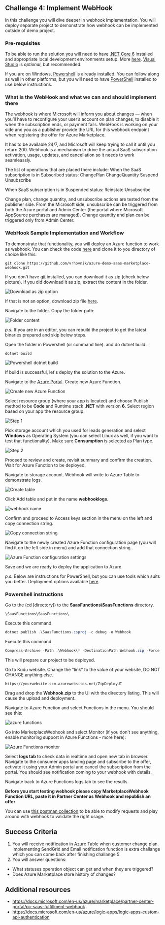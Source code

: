 ## Challenge 4: Implement WebHook

In this challenge you will dive deeper in webhook implementation. You will deploy separate project to demonstrate how webhook can be implemented outside of demo project. 

### Pre-requisites

To be able to run the solution you will need to have [.NET Core 6](https://dot.net) installed and appropriate local development environments setup. More [here](https://docs.microsoft.com/en-us/azure/azure-functions/functions-develop-local). 
[Visual Studio](https://visualstudio.com) is _optional_, but recommended. 

If you are on Windows, [Powershell](https://docs.microsoft.com/en-us/powershell/scripting/install/installing-powershell?view=powershell-7.2) is already installed. You can follow along as well in other platforms, but you will need to have [PowerShell](https://docs.microsoft.com/en-us/powershell/scripting/install/installing-powershell?view=powershell-7.2) installed to use below instructions. 

### What is the WebHook and what we can and should implement there

The webhook is where Microsoft will inform you about changes — when you’ll have to reconfigure your user’s account on plan changes, to disable it when the subscription ends, or payment fails. WebHook is working on your side and you as a publisher provide the URL for this webhook endpoint when registering the offer for Azure Marketplace.

It has to be available 24/7, and Microsoft will keep trying to call it until you return 200. Webhook is a mechanism to drive the actual SaaS subscription activation, usage, updates, and cancellation so it needs to work seamleassly.

The list of operations that are placed there include:
When the SaaS subscription is in Subscribed status:
ChangePlan
ChangeQuantity
Suspend
Unsubscribe

When SaaS subscription is in Suspended status:
Reinstate
Unsubscribe

Change plan, change quantity, and unsubscribe actions are tested from the publisher side. From the Microsoft side, unsubscribe can be triggered from both the Azure portal and Admin Center (the portal where Microsoft AppSource purchases are managed). Change quantity and plan can be triggered only from Admin Center.

### WebHook Sample Implementation and Workflow

To demonstrate that functionality, you will deploy an Azure function to work as webhook. You can check the code [here](https://github.com/vrhovnik/azure-demo-saas-marketplace-webhook) and clone it to you directory of choice like this: 

```
git clone https://github.com/vrhovnik/azure-demo-saas-marketplace-webhook.git
```

If you don't have [git](https://git-scm.com/downloads) installed, you can download it as zip (check below picture). If you did download it as zip, extract the content in the folder.

![Download as zip option](images/download-as-zip.png)

If that is not an option, download zip file [here](./Extras/SaasFunctions.zip).

Navigate to the folder. Copy the folder path:

![Folder content](images/folder-content-webhook.png)

_p.s._
If you are in an editor, you can rebuild the project to get the latest binaries prepared and skip below steps.

Open the folder in Powershell (or command line). and do dotnet build:

```
dotnet build
```

![Powershell dotnet build](images/powershell-build.png)

If build is successful, let's deploy the solution to the Azure.

Navigate to the [Azure Portal](https://portal.azure.com). Create new Azure Function. 

![Create new Azure Function](images/Create-Resource-Azure-Function.png)

Select resource group (where your app is located) and choose Publish method to be **Code** and Runtime stack **.NET** with version **6**. Select region based on your app the resource group.

![Step 1](images/Create-Azure-Function-Step1.png)

Pick storage account which you used for leads generation and select **Windows** as Operating System (you can select Linux as well, if you want to test that functionality). Make sure **Consumption** is selected as Plan type.

![Step 2](images/Create-Azure-Function-Step2.png)

Proceed to review and create, revisit summary and confirm the creation. Wait for Azure Function to be deployed.

Navigate to storage account. Webhook will write to Azure Table to demonstrate logs.

![Create table](images/Create-Table.png)

Click Add table and put in the name **webhooklogs**.

![webhook name](images/Create-Table-Form.png)

Confirm and proceed to Access keys section in the menu on the left and copy connection string.

![Copy connection string](images/Copy-ConnectionString-Table.png)

Navigate to the newly created Azure Function configuration page (you will find it on the left side in menu) and add that connection string.

![Azure Function configuration settings](images/Copy-ConnectionString-To-Azure-Function-Configuration.png)

Save and we are ready to deploy the application to Azure.

_p.s._
Below are instructions for PowerShell, but you can use tools which suits you better. Deployment options available [here](https://docs.microsoft.com/en-us/azure/azure-functions/functions-deployment-technologies).

### Powershell instructions

Go to the (cd [directory]) to the **SaasFunctions\SaasFunctions** directory.

```
\SaasFunctions\SaasFunctions\
```

Execute this command.

```powershell
dotnet publish .\SaasFunctions.csproj -c debug -o Webhook
```

Execute this command.

```powershell
Compress-Archive -Path .\Webhook\* -DestinationPath Webhook.zip -Force
```

This will prepare our project to be deployed.

Go to Kudu website. Change the "link" to the value of your website, DO NOT CHANGE anything else.

```
https://yourwebsite.scm.azurewebsites.net/ZipDeployUI
```

Drag and drop the **Webhook.zip** to the UI with the directory listing. This will cause the upload and deployment.

Navigate to Azure Function and select Functions in the menu. You should see this:

![azure functions](images/azure-function-overview.png)

Go into MarketplaceWebhook and select Monitor (if you don't see anything, enable monitoring support in Azure Functions - more here):

![Azure Functions monitor](images/azure-function-monitor.png)

Select **logs tab** to check data in realtime and open new tab in browser. Navigate to the consumer apps landing page and subscribe to the offer, activate it using your Admin portal and cancel the subscription from the portal. You should see notification coming to your webhook with details.

Navigate back to Azure Functions logs tab to see the results.

**Before you start testing webhook please copy MarketplaceWebhook Function URL, paste it in Partner Center as Webhook and republish an offer**

You can use [this postman collection](./Extras/SaaS-Hackathon-Webhooks.json) to be able to modify requests and play around with webhook to validate the right usage.

## Success Criteria

1. You will receive notification in Azure Table when customer change plan. Implementing SendGrid and Email notification function is extra challange which you can come back after finishing challange 5. 
2. You will answer questions:
- What statuses operation object can get and when they are triggered?
- Does Azure Marketplace store history of changes?

## Additional resources

- https://docs.microsoft.com/en-us/azure/marketplace/partner-center-portal/pc-saas-fulfillment-webhook
- https://docs.microsoft.com/en-us/azure/logic-apps/logic-apps-custom-api-authentication
